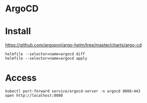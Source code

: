 ArgoCD
===

# Install

https://github.com/argoproj/argo-helm/tree/master/charts/argo-cd

```
helmfile --selector=name=argocd diff
helmfile --selector=name=argocd apply
```

# Access

```
kubectl port-forward service/argocd-server -n argocd 8080:443
open http://localhost:8080
```
